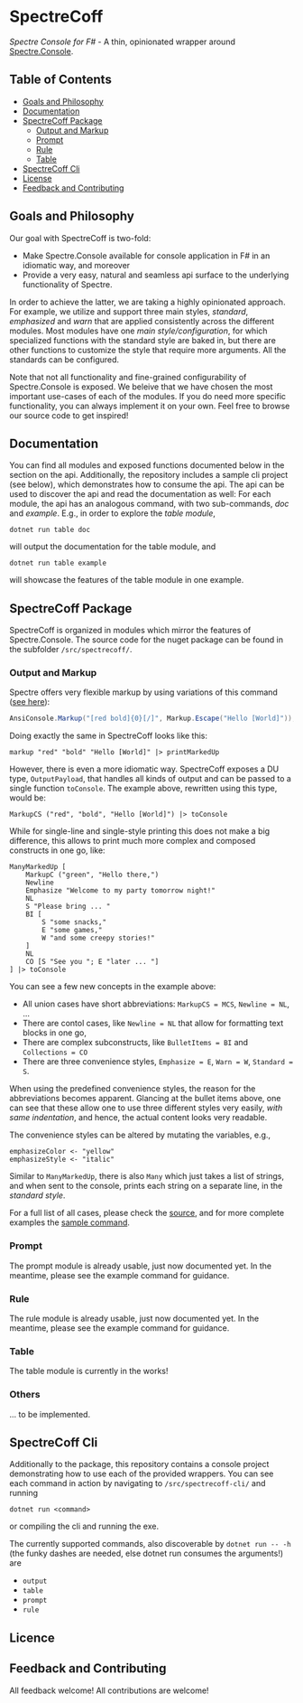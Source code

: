 # SpectreCoff
_Spectre Console for F#_ - A thin, opinionated wrapper around [Spectre.Console](https://github.com/spectreconsole/spectre.console).

## Table of Contents
- [Goals and Philosophy](#goals-and-philosophy)
- [Documentation](#documentation)
- [SpectreCoff Package](#spectrecoff-package)
  * [Output and Markup](#output-and-markup)
  * [Prompt](#prompt)
  * [Rule](#rule)
  * [Table](#table)
- [SpectreCoff Cli](#spectrecoff-cli)
- [License](#license)
- [Feedback and Contributing](#feedback-and-contributing)

## Goals and Philosophy
Our goal with SpectreCoff is two-fold: 
* Make Spectre.Console available for console application in F# in an idiomatic way, and moreover
* Provide a very easy, natural and seamless api surface to the underlying functionality of Spectre.

In order to achieve the latter, we are taking a highly opinionated approach. For example, we utilize and support three main styles, _standard_, _emphasized_ and _warn_ that are applied consistently across the different modules. Most modules have one _main style/configuration_, for which specialized functions with the standard style are baked in, but there are other functions to customize the style that require more arguments. All the standards can be configured.

Note that not all functionality and fine-grained configurability of Spectre.Console is exposed. We beleive that we have chosen the most important use-cases of each of the modules. If you do need more specific functionality, you can always implement it on your own. Feel free to browse our source code to get inspired!  

## Documentation
You can find all modules and exposed functions documented below in the section on the api. Additionally, the repository includes a sample cli project (see below), which demonstrates how to consume the api. The api can be used to discover the api and read the documentation as well: For each module, the api has an analogous command, with two sub-commands, _doc_ and _example_. E.g., in order to explore the _table module_,

```PS
dotnet run table doc
```
will output the documentation for the table module, and 
```PS
dotnet run table example
```
will showcase the features of the table module in one example.

## SpectreCoff Package
SpectreCoff is organized in modules which mirror the features of Spectre.Console. The source code for the nuget package can be found in the subfolder `/src/spectrecoff/`.

### Output and Markup
Spectre offers very flexible markup by using variations of this command ([see here](https://spectreconsole.net/markup)):
```Cs
AnsiConsole.Markup("[red bold]{0}[/]", Markup.Escape("Hello [World]"));
```
Doing exactly the same in SpectreCoff looks like this:
```Fs
markup "red" "bold" "Hello [World]" |> printMarkedUp    
```
However, there is even a more idiomatic way. SpectreCoff exposes a DU type, `OutputPayload`, that handles all kinds of output and can be passed to a single function `toConsole`. The example above, rewritten using this type, would be:
```Fs
MarkupCS ("red", "bold", "Hello [World]") |> toConsole
```
While for single-line and single-style printing this does not make a big difference, this allows to print much more complex and composed constructs in one go, like:
```Fs
ManyMarkedUp [
    MarkupC ("green", "Hello there,")
    Newline
    Emphasize "Welcome to my party tomorrow night!"
    NL
    S "Please bring ... "
    BI [
        S "some snacks,"
        E "some games,"
        W "and some creepy stories!"
    ]
    NL
    CO [S "See you "; E "later ... "]
] |> toConsole
``` 
You can see a few new concepts in the example above:
* All union cases have short abbreviations: `MarkupCS = MCS`, `Newline = NL`, ... 
* There are contol cases, like `Newline = NL` that allow for formatting text blocks in one go,
* There are complex subconstructs, like `BulletItems = BI` and `Collections = CO`
* There are three convenience styles, `Emphasize = E`, `Warn = W`, `Standard = S`.

When using the predefined convenience styles, the reason for the abbreviations becomes apparent. Glancing at the bullet items above, one can see that these allow one to use three different styles very easily, _with same indentation_, and hence, the actual content looks very readable.

The convenience styles can be altered by mutating the variables, e.g.,
```Fs
emphasizeColor <- "yellow"
emphasizeStyle <- "italic"
```

Similar to `ManyMarkedUp`, there is also `Many` which just takes a list of strings, and when sent to the console, prints each string on a separate line, in the _standard style_. 

For a full list of all cases, please check the [source](https://github.com/EluciusFTW/SpectreCoff/blob/main/src/spectrecoff/Output.fs), and for more complete examples the [sample command](https://github.com/EluciusFTW/SpectreCoff/blob/main/src/spectrecoff-cli/commands/Output.fs).

### Prompt
The prompt module is already usable, just now documented yet. In the meantime, please see the example command for guidance. 

### Rule
The rule module is already usable, just now documented yet. In the meantime, please see the example command for guidance.

### Table
The table module is currently in the works!

### Others
... to be implemented.

## SpectreCoff Cli
Additionally to the package, this repository contains a console project demonstrating how to use each of the provided wrappers. You can see each command in action by navigating to `/src/spectrecoff-cli/` and running

```PS
dotnet run <command> 
```
or compiling the cli and running the exe.

The currently supported commands, also discoverable by `dotnet run -- -h` (the funky dashes are needed, else dotnet run consumes the arguments!) are
* `output`
* `table` 
* `prompt`
* `rule`

## Licence

## Feedback and Contributing
All feedback welcome!
All contributions are welcome!
